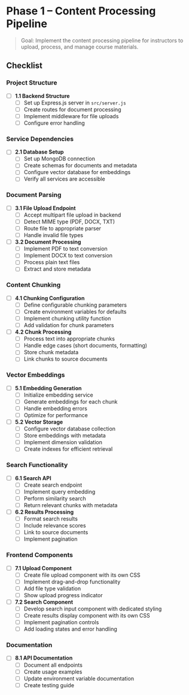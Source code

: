 # Phase 1 – Content Processing Pipeline

> Goal: Implement the content processing pipeline for instructors to upload, process, and manage course materials.

## Checklist

### Project Structure
- [ ] **1.1 Backend Structure**
    - [ ] Set up Express.js server in `src/server.js`
    - [ ] Create routes for document processing
    - [ ] Implement middleware for file uploads
    - [ ] Configure error handling

### Service Dependencies
- [ ] **2.1 Database Setup**
    - [ ] Set up MongoDB connection
    - [ ] Create schemas for documents and metadata
    - [ ] Configure vector database for embeddings
    - [ ] Verify all services are accessible

### Document Parsing
- [ ] **3.1 File Upload Endpoint**
    - [ ] Accept multipart file upload in backend
    - [ ] Detect MIME type (PDF, DOCX, TXT)
    - [ ] Route file to appropriate parser
    - [ ] Handle invalid file types

- [ ] **3.2 Document Processing**
    - [ ] Implement PDF to text conversion
    - [ ] Implement DOCX to text conversion
    - [ ] Process plain text files
    - [ ] Extract and store metadata

### Content Chunking
- [ ] **4.1 Chunking Configuration**
    - [ ] Define configurable chunking parameters
    - [ ] Create environment variables for defaults
    - [ ] Implement chunking utility function
    - [ ] Add validation for chunk parameters

- [ ] **4.2 Chunk Processing**
    - [ ] Process text into appropriate chunks
    - [ ] Handle edge cases (short documents, formatting)
    - [ ] Store chunk metadata
    - [ ] Link chunks to source documents

### Vector Embeddings
- [ ] **5.1 Embedding Generation**
    - [ ] Initialize embedding service
    - [ ] Generate embeddings for each chunk
    - [ ] Handle embedding errors
    - [ ] Optimize for performance

- [ ] **5.2 Vector Storage**
    - [ ] Configure vector database collection
    - [ ] Store embeddings with metadata
    - [ ] Implement dimension validation
    - [ ] Create indexes for efficient retrieval

### Search Functionality
- [ ] **6.1 Search API**
    - [ ] Create search endpoint
    - [ ] Implement query embedding
    - [ ] Perform similarity search
    - [ ] Return relevant chunks with metadata

- [ ] **6.2 Results Processing**
    - [ ] Format search results
    - [ ] Include relevance scores
    - [ ] Link to source documents
    - [ ] Implement pagination

### Frontend Components
- [ ] **7.1 Upload Component**
    - [ ] Create file upload component with its own CSS
    - [ ] Implement drag-and-drop functionality
    - [ ] Add file type validation
    - [ ] Show upload progress indicator

- [ ] **7.2 Search Component**
    - [ ] Develop search input component with dedicated styling
    - [ ] Create results display component with its own CSS
    - [ ] Implement pagination controls
    - [ ] Add loading states and error handling

### Documentation
- [ ] **8.1 API Documentation**
    - [ ] Document all endpoints
    - [ ] Create usage examples
    - [ ] Update environment variable documentation
    - [ ] Create testing guide 